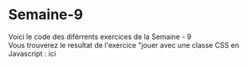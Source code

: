 # Semaine-9  


Voici le code des diférrents exercices de la Semaine - 9  
Vous trouverez le resultat de l'exercice "jouer avec une classe CSS en Javascript : ici


